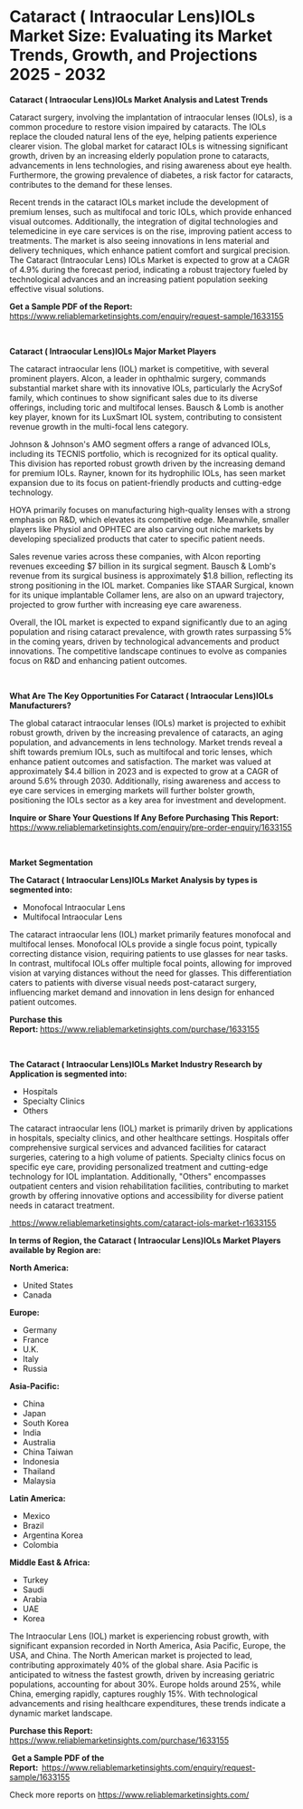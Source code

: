 <p><h1>Cataract ( Intraocular Lens)IOLs Market Size: Evaluating its Market Trends, Growth, and Projections 2025 - 2032</h1></p><p><strong>Cataract ( Intraocular Lens)IOLs Market Analysis and Latest Trends</strong></p>
<p><p>Cataract surgery, involving the implantation of intraocular lenses (IOLs), is a common procedure to restore vision impaired by cataracts. The IOLs replace the clouded natural lens of the eye, helping patients experience clearer vision. The global market for cataract IOLs is witnessing significant growth, driven by an increasing elderly population prone to cataracts, advancements in lens technologies, and rising awareness about eye health. Furthermore, the growing prevalence of diabetes, a risk factor for cataracts, contributes to the demand for these lenses.</p><p>Recent trends in the cataract IOLs market include the development of premium lenses, such as multifocal and toric IOLs, which provide enhanced visual outcomes. Additionally, the integration of digital technologies and telemedicine in eye care services is on the rise, improving patient access to treatments. The market is also seeing innovations in lens material and delivery techniques, which enhance patient comfort and surgical precision. The Cataract (Intraocular Lens) IOLs Market is expected to grow at a CAGR of 4.9% during the forecast period, indicating a robust trajectory fueled by technological advances and an increasing patient population seeking effective visual solutions.</p></p>
<p><strong>Get a Sample PDF of the Report:&nbsp;</strong> <a href="https://www.reliablemarketinsights.com/enquiry/request-sample/1633155?utm_campaign=3191&utm_medium=2&utm_source=Github&utm_content=ia&utm_term=29032025&utm_id=cataract-intraocular-lensiols">https://www.reliablemarketinsights.com/enquiry/request-sample/1633155</a></p>
<p>&nbsp;</p>
<p><strong>Cataract ( Intraocular Lens)IOLs Major Market Players</strong></p>
<p><p>The cataract intraocular lens (IOL) market is competitive, with several prominent players. Alcon, a leader in ophthalmic surgery, commands substantial market share with its innovative IOLs, particularly the AcrySof family, which continues to show significant sales due to its diverse offerings, including toric and multifocal lenses. Bausch & Lomb is another key player, known for its LuxSmart IOL system, contributing to consistent revenue growth in the multi-focal lens category.</p><p>Johnson & Johnson's AMO segment offers a range of advanced IOLs, including its TECNIS portfolio, which is recognized for its optical quality. This division has reported robust growth driven by the increasing demand for premium IOLs. Rayner, known for its hydrophilic IOLs, has seen market expansion due to its focus on patient-friendly products and cutting-edge technology.</p><p>HOYA primarily focuses on manufacturing high-quality lenses with a strong emphasis on R&D, which elevates its competitive edge. Meanwhile, smaller players like Physiol and OPHTEC are also carving out niche markets by developing specialized products that cater to specific patient needs.</p><p>Sales revenue varies across these companies, with Alcon reporting revenues exceeding $7 billion in its surgical segment. Bausch & Lomb's revenue from its surgical business is approximately $1.8 billion, reflecting its strong positioning in the IOL market. Companies like STAAR Surgical, known for its unique implantable Collamer lens, are also on an upward trajectory, projected to grow further with increasing eye care awareness.</p><p>Overall, the IOL market is expected to expand significantly due to an aging population and rising cataract prevalence, with growth rates surpassing 5% in the coming years, driven by technological advancements and product innovations. The competitive landscape continues to evolve as companies focus on R&D and enhancing patient outcomes.</p></p>
<p>&nbsp;</p>
<p><strong>What Are The Key Opportunities For Cataract ( Intraocular Lens)IOLs Manufacturers?</strong></p>
<p><p>The global cataract intraocular lenses (IOLs) market is projected to exhibit robust growth, driven by the increasing prevalence of cataracts, an aging population, and advancements in lens technology. Market trends reveal a shift towards premium IOLs, such as multifocal and toric lenses, which enhance patient outcomes and satisfaction. The market was valued at approximately $4.4 billion in 2023 and is expected to grow at a CAGR of around 5.6% through 2030. Additionally, rising awareness and access to eye care services in emerging markets will further bolster growth, positioning the IOLs sector as a key area for investment and development.</p></p>
<p><strong>Inquire or Share Your Questions If Any Before Purchasing This Report:</strong> <a href="https://www.reliablemarketinsights.com/enquiry/pre-order-enquiry/1633155?utm_campaign=3191&utm_medium=2&utm_source=Github&utm_content=ia&utm_term=29032025&utm_id=cataract-intraocular-lensiols">https://www.reliablemarketinsights.com/enquiry/pre-order-enquiry/1633155</a></p>
<p>&nbsp;</p>
<p><strong>Market Segmentation</strong></p>
<p><strong>The Cataract ( Intraocular Lens)IOLs Market Analysis by types is segmented into:</strong></p>
<p><ul><li>Monofocal Intraocular Lens</li><li>Multifocal Intraocular Lens</li></ul></p>
<p><p>The cataract intraocular lens (IOL) market primarily features monofocal and multifocal lenses. Monofocal IOLs provide a single focus point, typically correcting distance vision, requiring patients to use glasses for near tasks. In contrast, multifocal IOLs offer multiple focal points, allowing for improved vision at varying distances without the need for glasses. This differentiation caters to patients with diverse visual needs post-cataract surgery, influencing market demand and innovation in lens design for enhanced patient outcomes.</p></p>
<p><strong>Purchase this Report:&nbsp;</strong><a href="https://www.reliablemarketinsights.com/purchase/1633155?utm_campaign=3191&utm_medium=2&utm_source=Github&utm_content=ia&utm_term=29032025&utm_id=cataract-intraocular-lensiols">https://www.reliablemarketinsights.com/purchase/1633155</a></p>
<p>&nbsp;</p>
<p><strong>The Cataract ( Intraocular Lens)IOLs Market Industry Research by Application is segmented into:</strong></p>
<p><ul><li>Hospitals</li><li>Specialty Clinics</li><li>Others</li></ul></p>
<p><p>The cataract intraocular lens (IOL) market is primarily driven by applications in hospitals, specialty clinics, and other healthcare settings. Hospitals offer comprehensive surgical services and advanced facilities for cataract surgeries, catering to a high volume of patients. Specialty clinics focus on specific eye care, providing personalized treatment and cutting-edge technology for IOL implantation. Additionally, "Others" encompasses outpatient centers and vision rehabilitation facilities, contributing to market growth by offering innovative options and accessibility for diverse patient needs in cataract treatment.</p></p>
<p><a href="https://www.reliablemarketinsights.com/cataract-iols-market-r1633155?utm_campaign=3191&utm_medium=2&utm_source=Github&utm_content=ia&utm_term=29032025&utm_id=cataract-intraocular-lensiols">&nbsp;https://www.reliablemarketinsights.com/cataract-iols-market-r1633155</a></p>
<p><strong>In terms of Region, the Cataract ( Intraocular Lens)IOLs Market Players available by Region are:</strong></p>
<p>
    <p> <strong> North America: </strong>
        <ul>
            <li>United States</li>
            <li>Canada</li>
        </ul>
        </p> 
    <p> <strong> Europe: </strong>
        <ul>
            <li>Germany</li>
            <li>France</li>
            <li>U.K.</li>
            <li>Italy</li>
            <li>Russia</li>
        </ul>
        </p> 
    <p> <strong> Asia-Pacific: </strong>
        <ul>
            <li>China</li>
            <li>Japan</li>
            <li>South Korea</li>
            <li>India</li>
            <li>Australia</li>
            <li>China Taiwan</li>
            <li>Indonesia</li>
            <li>Thailand</li>
            <li>Malaysia</li>
        </ul>
        </p> 
    <p> <strong> Latin America: </strong>
        <ul>
            <li>Mexico</li>
            <li>Brazil</li>
            <li>Argentina Korea</li>
            <li>Colombia</li>
        </ul>
        </p> 
    <p> <strong> Middle East & Africa: </strong>
        <ul>
            <li>Turkey</li>
            <li>Saudi</li>
            <li>Arabia</li>
            <li>UAE</li>
            <li>Korea</li>
        </ul>
    </p>
    </p>
<p><p>The Intraocular Lens (IOL) market is experiencing robust growth, with significant expansion recorded in North America, Asia Pacific, Europe, the USA, and China. The North American market is projected to lead, contributing approximately 40% of the global share. Asia Pacific is anticipated to witness the fastest growth, driven by increasing geriatric populations, accounting for about 30%. Europe holds around 25%, while China, emerging rapidly, captures roughly 15%. With technological advancements and rising healthcare expenditures, these trends indicate a dynamic market landscape.</p></p>
<p><strong>Purchase this Report: </strong><a href="https://www.reliablemarketinsights.com/purchase/1633155?utm_campaign=3191&utm_medium=2&utm_source=Github&utm_content=ia&utm_term=29032025&utm_id=cataract-intraocular-lensiols">https://www.reliablemarketinsights.com/purchase/1633155</a></p>
<p>&nbsp;<strong>Get a Sample PDF of the Report:&nbsp;&nbsp;</strong><a href="https://www.reliablemarketinsights.com/enquiry/request-sample/1633155?utm_campaign=3191&utm_medium=2&utm_source=Github&utm_content=ia&utm_term=29032025&utm_id=cataract-intraocular-lensiols">https://www.reliablemarketinsights.com/enquiry/request-sample/1633155</a></p>
<p><strong></strong></p>
<p>Check more reports on <a href="https://www.reliablemarketinsights.com/?utm_campaign=3191&utm_medium=2&utm_source=Github&utm_content=ia&utm_term=29032025&utm_id=cataract-intraocular-lensiols">https://www.reliablemarketinsights.com/</a></p>